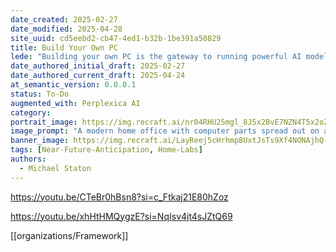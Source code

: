 ```yaml
---
date_created: 2025-02-27
date_modified: 2025-04-28
site_uuid: cd5eebd2-cb47-4ed1-b32b-1be391a50829
title: Build Your Own PC
lede: "Building your own PC is the gateway to running powerful AI models locally, unlocking performance beyond cloud costs."
date_authored_initial_draft: 2025-02-27
date_authored_current_draft: 2025-04-24
at_semantic_version: 0.0.0.1
status: To-Do
augmented_with: Perplexica AI
category: 
portrait_image: https://img.recraft.ai/nr04RHU25mgl_8J5x2BvE7NZN4T5x2oZ5K9KDB3eKKg/rs:fit:1024:1820:0/raw:1/plain/abs://external/images/d8c97686-17ed-458a-820c-66c8cb9e6804
image_prompt: "A modern home office with computer parts spread out on a table, a person assembling a high-end PC, and AI model icons floating above the workstation. The vibe is technical, hands-on, and empowering."
banner_image: https://img.recraft.ai/LayReej5cHrhmp8UxtJsTs9Xf4NONAjhQ-oSmvul5H0/rs:fit:2048:1024:0/raw:1/plain/abs://external/images/8fcca967-3735-4fc3-8b05-c32902f756bc
tags: [Near-Future-Anticipation, Home-Labs]
authors:
  - Michael Staton
---
```


https://youtu.be/CTeBr0hBsn8?si=c_Ftkaj21E80hZoz

https://youtu.be/xhHtHMQygzE?si=NqIsv4jt4sJZtQ69

[[organizations/Framework]]
